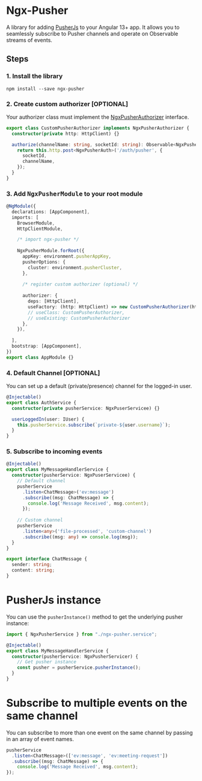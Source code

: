 # Ngx-Pusher

A library for adding [PusherJs](https://www.npmjs.com/package/pusher-js) to your Angular 13+ app.
It allows you to seamlessly subscribe to Pusher channels and operate on Observable streams of events.

## Steps

### 1. Install the library
```
npm install --save ngx-pusher
```

### 2. Create custom authorizer [OPTIONAL]
Your authorizer class must implement the [NgxPusherAuthorizer](https://github.com/gulsharan/ngx-pusher/blob/ba56dd98b50d4ca57a706df995a0b0c4a7e9a2a9/libs/ngx-pusher/src/lib/interface.ts#L10) interface.
```typescript
export class CustomPusherAuthorizer implements NgxPusherAuthorizer {
  constructor(private http: HttpClient) {}

  authorize(channelName: string, socketId: string): Observable<NgxPusherAuth> {
    return this.http.post<NgxPusherAuth>('/auth/pusher', {
      socketId,
      channelName,
    });
  }
}
```

### 3. Add <kbd>NgxPusherModule</kbd> to your root module
```typescript
@NgModule({
  declarations: [AppComponent],
  imports: [
    BrowserModule,
    HttpClientModule,

    /* import ngx-pusher */
    
    NgxPusherModule.forRoot({
      appKey: environment.pusherAppKey,
      pusherOptions: {
        cluster: environment.pusherCluster,
      },
      
      /* register custom authorizer (optional) */
      
      authorizer: {
        deps: [HttpClient],
        useFactory: (http: HttpClient) => new CustomPusherAuthorizer(http),
        // useClass: CustomPusherAuthorizer,
        // useExisting: CustomPusherAuthorizer
      },
    }),
    
  ],
  bootstrap: [AppComponent],
})
export class AppModule {}
```

### 4. Default Channel [OPTIONAL]
You can set up a default (private/presence) channel for the logged-in user.
```typescript
@Injectable()
export class AuthService {
  constructor(private pusherService: NgxPuserServicee) {}

  userLoggedIn(user: IUser) {
    this.pusherService.subscribe(`private-${user.username}`);
  }
}

```

### 5. Subscribe to incoming events

```typescript
@Injectable()
export class MyMessageHandlerService {
  constructor(pusherService: NgxPuserServicee) {
    // Default channel
    pusherService
      .listen<ChatMessage>('ev:message')
      .subscribe((msg: ChatMessage) => {
        console.log('Message Received', msg.content);
      });
    
    // Custom channel
    pusherService
      .listen<any>('file-processed', 'custom-channel')
      .subscribe((msg: any) => console.log(msg));
  }
}

export interface ChatMessage {
  sender: string;
  content: string;
}

```

# PusherJs instance
You can use the `pusherInstance()` method to get the underlying pusher instance:

```typescript
import { NgxPusherService } from "./ngx-pusher.service";

@Injectable()
export class MyMessageHandlerService {
  constructor(pusherService: NgxPusherServicer) {
    // Get pusher instance
    const pusher = pusherService.pusherInstance();
  }
}
```
# Subscribe to multiple events on the same channel
You can subscribe to more than one event on the same channel by passing in an array of event names.
```typescript
pusherService
  .listen<ChatMessage>(['ev:message', 'ev:meeting-request'])
  .subscribe((msg: ChatMessage) => {
    console.log('Message Received', msg.content);
});
```
